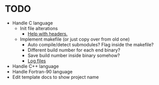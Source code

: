 # TODO
- Handle C language
	- Init file alterations
		- [Help with headers.](https://stackoverflow.com/questions/4569825/sed-one-liner-to-convert-all-uppercase-to-lowercase)
	- Implement makefile (or just copy over from old one)
		- Auto compile/detect submodules? Flag inside the makefile?
		- Different build number for each end binary?
		- Save build number inside binary somehow?
		- [Log files](https://stackoverflow.com/questions/54933242/how-do-i-make-a-makefile-to-log-both-command-and-its-output-to-a-file)
- Handle C++ language
- Handle Fortran-90 language
- Edit template docs to show project name
